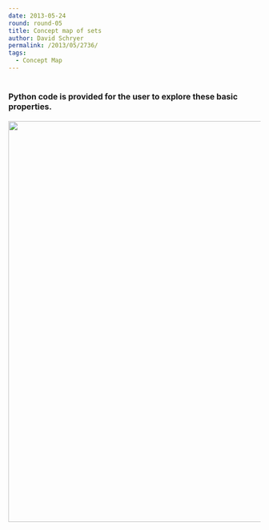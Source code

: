```yaml
---
date: 2013-05-24
round: round-05
title: Concept map of sets
author: David Schryer
permalink: /2013/05/2736/
tags:
  - Concept Map
---
```

# <span style="font-size: 16px;">Python code is provided for the user to explore these basic properties.</span>

<img style="width: 800px;" alt="" src="https://rawgithub.com/schryer/python_course_material/master/images/set_mindmap.svg" />
